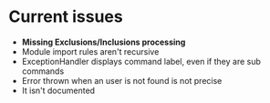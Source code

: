 # Current issues

- **Missing Exclusions/Inclusions processing**
- Module import rules aren't recursive
- ExceptionHandler displays command label, even if they are sub commands
- Error thrown when an user is not found is not precise
- It isn't documented
